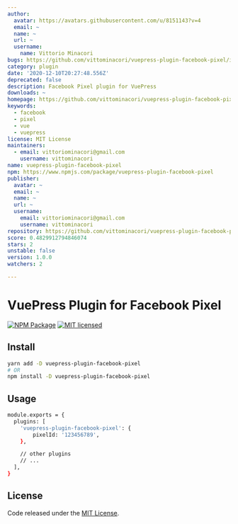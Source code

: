 ```yaml
---
author:
  avatar: https://avatars.githubusercontent.com/u/8151143?v=4
  email: ~
  name: ~
  url: ~
  username:
    name: Vittorio Minacori
bugs: https://github.com/vittominacori/vuepress-plugin-facebook-pixel/issues
category: plugin
date: '2020-12-10T20:27:48.556Z'
deprecated: false
description: Facebook Pixel plugin for VuePress
downloads: ~
homepage: https://github.com/vittominacori/vuepress-plugin-facebook-pixel
keywords:
  - facebook
  - pixel
  - vue
  - vuepress
license: MIT License
maintainers:
  - email: vittoriominacori@gmail.com
    username: vittominacori
name: vuepress-plugin-facebook-pixel
npm: https://www.npmjs.com/package/vuepress-plugin-facebook-pixel
publisher:
  avatar: ~
  email: ~
  name: ~
  url: ~
  username:
    email: vittoriominacori@gmail.com
    username: vittominacori
repository: https://github.com/vittominacori/vuepress-plugin-facebook-pixel
score: 0.4829912794846074
stars: 2
unstable: false
version: 1.0.0
watchers: 2

---
```


# VuePress Plugin for Facebook Pixel

[![NPM Package](https://img.shields.io/npm/v/vuepress-plugin-facebook-pixel.svg?style=flat-square)](https://www.npmjs.com/package/vuepress-plugin-facebook-pixel)
[![MIT licensed](https://img.shields.io/github/license/vittominacori/vuepress-plugin-facebook-pixel.svg)](https://github.com/vittominacori/vuepress-plugin-facebook-pixel/blob/master/LICENSE)

## Install

```bash
yarn add -D vuepress-plugin-facebook-pixel
# OR 
npm install -D vuepress-plugin-facebook-pixel
```

## Usage 

```bash
module.exports = {
  plugins: [
    'vuepress-plugin-facebook-pixel': { 
        pixelId: '123456789',
    },

    // other plugins
    // ...
  ],
}
```

## License

Code released under the [MIT License](https://github.com/vittominacori/vuepress-plugin-facebook-pixel/blob/master/LICENSE).
